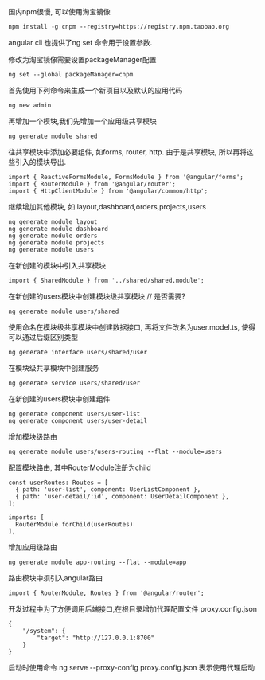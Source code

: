 国内npm很慢, 可以使用淘宝镜像

	npm install -g cnpm --registry=https://registry.npm.taobao.org
	
angular cli 也提供了ng set 命令用于设置参数.

修改为淘宝镜像需要设置packageManager配置

	ng set --global packageManager=cnpm

首先使用下列命令来生成一个新项目以及默认的应用代码

	ng new admin

再增加一个模块,我们先增加一个应用级共享模块

	ng generate module shared

往共享模块中添加必要组件, 如forms, router, http. 由于是共享模块, 所以再将这些引入的模块导出.

	import { ReactiveFormsModule, FormsModule } from '@angular/forms';
	import { RouterModule } from '@angular/router';
	import { HttpClientModule } from '@angular/common/http';
	
继续增加其他模块, 如 layout,dashboard,orders,projects,users

	ng generate module layout
	ng generate module dashboard
	ng generate module orders
	ng generate module projects
	ng generate module users
	
在新创建的模块中引入共享模块

	import { SharedModule } from '../shared/shared.module';

在新创建的users模块中创建模块级共享模块 // 是否需要?

	ng generate module users/shared

使用命名在模块级共享模块中创建数据接口, 再将文件改名为user.model.ts, 使得可以通过后缀区别类型

	ng generate interface users/shared/user

在模块级共享模块中创建服务

	ng generate service users/shared/user

在新创建的users模块中创建组件

	ng generate component users/user-list
	ng generate component users/user-detail
	
增加模块级路由

	ng generate module users/users-routing --flat --module=users
	
配置模块路由, 其中RouterModule注册为child

	const userRoutes: Routes = [
	  { path: 'user-list', component: UserListComponent },
	  { path: 'user-detail/:id', component: UserDetailComponent },
	];
	
	imports: [
	  RouterModule.forChild(userRoutes)
	],
	
增加应用级路由

	ng generate module app-routing --flat --module=app
	
路由模块中须引入angular路由

	import { RouterModule, Routes } from '@angular/router';
	
开发过程中为了方便调用后端接口,在根目录增加代理配置文件 proxy.config.json
	
	{
		"/system": {
			"target": "http://127.0.0.1:8700"
		}
	}

启动时使用命令 ng serve --proxy-config proxy.config.json 表示使用代理启动